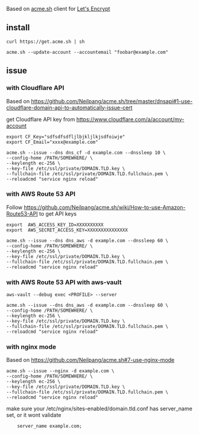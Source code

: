 Based on [acme.sh](https://acme.sh) client for [Let's Encrypt](https://letsencrypt.org/)

## install
```
curl https://get.acme.sh | sh

acme.sh --update-account --accountemail "foobar@example.com"
```


## issue

### with Cloudflare API
Based on https://github.com/Neilpang/acme.sh/tree/master/dnsapi#1-use-cloudflare-domain-api-to-automatically-issue-cert


get Cloudflare API key from https://www.cloudflare.com/a/account/my-account

```
export CF_Key="sdfsdfsdfljlbjkljlkjsdfoiwje"
export CF_Email="xxxx@example.com"

acme.sh --issue --dns dns_cf -d example.com --dnssleep 10 \
--config-home /PATH/SOMEWHERE/ \
--keylength ec-256 \
--key-file /etc/ssl/private/DOMAIN.TLD.key \
--fullchain-file /etc/ssl/private/DOMAIN.TLD.fullchain.pem \
--reloadcmd "service nginx reload"
```


### with AWS Route 53 API
Follow https://github.com/Neilpang/acme.sh/wiki/How-to-use-Amazon-Route53-API to get API keys

```
export  AWS_ACCESS_KEY_ID=XXXXXXXXXX
export  AWS_SECRET_ACCESS_KEY=XXXXXXXXXXXXXXX

acme.sh --issue --dns dns_aws -d example.com --dnssleep 60 \
--config-home /PATH/SOMEWHERE/ \
--keylength ec-256 \
--key-file /etc/ssl/private/DOMAIN.TLD.key \
--fullchain-file /etc/ssl/private/DOMAIN.TLD.fullchain.pem \
--reloadcmd "service nginx reload"
```

### with AWS Route 53 API with aws-vault

```
aws-vault --debug exec <PROFILE> --server
```
```
acme.sh --issue --dns dns_aws -d example.com --dnssleep 60 \
--config-home /PATH/SOMEWHERE/ \
--keylength ec-256 \
--key-file /etc/ssl/private/DOMAIN.TLD.key \
--fullchain-file /etc/ssl/private/DOMAIN.TLD.fullchain.pem \
--reloadcmd "service nginx reload"
```


### with nginx mode
Based on https://github.com/Neilpang/acme.sh#7-use-nginx-mode

```
acme.sh --issue --nginx -d example.com \
--config-home /PATH/SOMEWHERE/ \
--keylength ec-256 \
--key-file /etc/ssl/private/DOMAIN.TLD.key \
--fullchain-file /etc/ssl/private/DOMAIN.TLD.fullchain.pem \
--reloadcmd "service nginx reload"
```
make sure your /etc/nginx/sites-enabled/domain.tld.conf has server_name set, or it wont validate
```
    server_name example.com;
```
